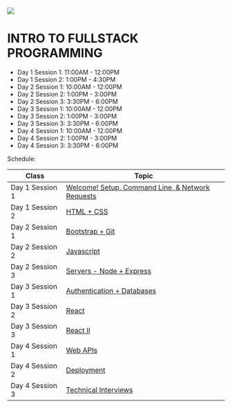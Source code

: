 # <img src="https://www.research.ibm.com/university/cas/benelux/images/eye-bee-m.gif" >

# INTRO TO FULLSTACK PROGRAMMING

- Day 1 Session 1: 11:00AM - 12:00PM
- Day 1 Session 2: 1:00PM - 4:30PM
- Day 2 Session 1: 10:00AM - 12:00PM
- Day 2 Session 2: 1:00PM - 3:00PM
- Day 2 Session 3: 3:30PM - 6:00PM
- Day 3 Session 1: 10:00AM - 12:00PM
- Day 3 Session 2: 1:00PM - 3:00PM
- Day 3 Session 3: 3:30PM - 6:00PM
- Day 4 Session 1: 10:00AM - 12:00PM
- Day 4 Session 2: 1:00PM - 3:00PM
- Day 4 Session 3: 3:30PM - 6:00PM


Schedule:

| Class | Topic |
|-----|------|
| Day 1 Session 1| [Welcome! Setup, Command Line, & Network Requests](intro/lecture-notes.md)
| Day 1 Session 2 | [HTML + CSS](css-1/lecture-notes.md)
| Day 2 Session 1 | [Bootstrap + Git](css-2)
| Day 2 Session 2 | [Javascript](git)
| Day 2 Session 3 | [Servers - Node + Express](review-1)
| Day 3 Session 1| [Authentication + Databases](ruby)
| Day 3 Session 2 | [React](rails-1)
| Day 3 Session 3 | [React II](rails-2)
| Day 4 Session 1 | [Web APIs](rails-3)
| Day 4 Session 2 | [Deployment](bootstrap)
| Day 4 Session 3 | [Technical Interviews](review-2)
